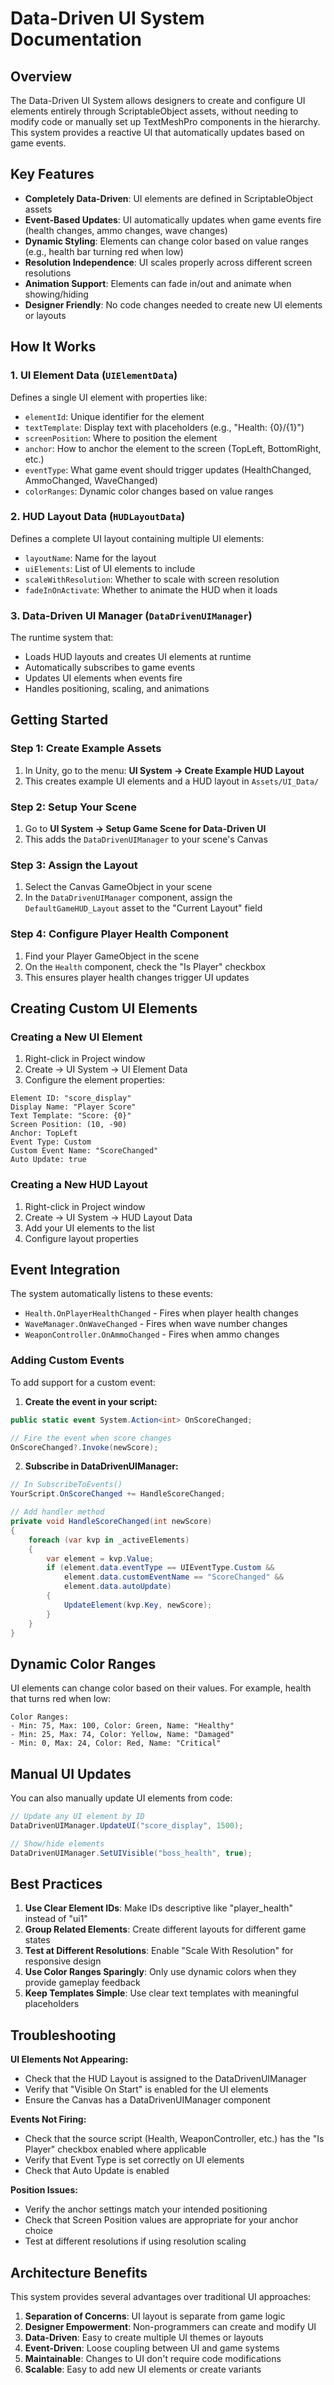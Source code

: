 # Data-Driven UI System Documentation

## Overview

The Data-Driven UI System allows designers to create and configure UI elements entirely through ScriptableObject assets, without needing to modify code or manually set up TextMeshPro components in the hierarchy. This system provides a reactive UI that automatically updates based on game events.

## Key Features

- **Completely Data-Driven**: UI elements are defined in ScriptableObject assets
- **Event-Based Updates**: UI automatically updates when game events fire (health changes, ammo changes, wave changes)
- **Dynamic Styling**: Elements can change color based on value ranges (e.g., health bar turning red when low)
- **Resolution Independence**: UI scales properly across different screen resolutions
- **Animation Support**: Elements can fade in/out and animate when showing/hiding
- **Designer Friendly**: No code changes needed to create new UI elements or layouts

## How It Works

### 1. UI Element Data (`UIElementData`)
Defines a single UI element with properties like:
- `elementId`: Unique identifier for the element
- `textTemplate`: Display text with placeholders (e.g., "Health: {0}/{1}")
- `screenPosition`: Where to position the element
- `anchor`: How to anchor the element to the screen (TopLeft, BottomRight, etc.)
- `eventType`: What game event should trigger updates (HealthChanged, AmmoChanged, WaveChanged)
- `colorRanges`: Dynamic color changes based on value ranges

### 2. HUD Layout Data (`HUDLayoutData`)
Defines a complete UI layout containing multiple UI elements:
- `layoutName`: Name for the layout
- `uiElements`: List of UI elements to include
- `scaleWithResolution`: Whether to scale with screen resolution
- `fadeInOnActivate`: Whether to animate the HUD when it loads

### 3. Data-Driven UI Manager (`DataDrivenUIManager`)
The runtime system that:
- Loads HUD layouts and creates UI elements at runtime
- Automatically subscribes to game events
- Updates UI elements when events fire
- Handles positioning, scaling, and animations

## Getting Started

### Step 1: Create Example Assets
1. In Unity, go to the menu: **UI System → Create Example HUD Layout**
2. This creates example UI elements and a HUD layout in `Assets/UI_Data/`

### Step 2: Setup Your Scene
1. Go to **UI System → Setup Game Scene for Data-Driven UI**
2. This adds the `DataDrivenUIManager` to your scene's Canvas

### Step 3: Assign the Layout
1. Select the Canvas GameObject in your scene
2. In the `DataDrivenUIManager` component, assign the `DefaultGameHUD_Layout` asset to the "Current Layout" field

### Step 4: Configure Player Health Component
1. Find your Player GameObject in the scene
2. On the `Health` component, check the "Is Player" checkbox
3. This ensures player health changes trigger UI updates

## Creating Custom UI Elements

### Creating a New UI Element
1. Right-click in Project window
2. Create → UI System → UI Element Data
3. Configure the element properties:

```
Element ID: "score_display"
Display Name: "Player Score"
Text Template: "Score: {0}"
Screen Position: (10, -90)
Anchor: TopLeft
Event Type: Custom
Custom Event Name: "ScoreChanged"
Auto Update: true
```

### Creating a New HUD Layout
1. Right-click in Project window
2. Create → UI System → HUD Layout Data
3. Add your UI elements to the list
4. Configure layout properties

## Event Integration

The system automatically listens to these events:
- `Health.OnPlayerHealthChanged` - Fires when player health changes
- `WaveManager.OnWaveChanged` - Fires when wave number changes
- `WeaponController.OnAmmoChanged` - Fires when ammo changes

### Adding Custom Events
To add support for a custom event:

1. **Create the event in your script:**
```csharp
public static event System.Action<int> OnScoreChanged;

// Fire the event when score changes
OnScoreChanged?.Invoke(newScore);
```

2. **Subscribe in DataDrivenUIManager:**
```csharp
// In SubscribeToEvents()
YourScript.OnScoreChanged += HandleScoreChanged;

// Add handler method
private void HandleScoreChanged(int newScore)
{
    foreach (var kvp in _activeElements)
    {
        var element = kvp.Value;
        if (element.data.eventType == UIEventType.Custom && 
            element.data.customEventName == "ScoreChanged" && 
            element.data.autoUpdate)
        {
            UpdateElement(kvp.Key, newScore);
        }
    }
}
```

## Dynamic Color Ranges

UI elements can change color based on their values. For example, health that turns red when low:

```
Color Ranges:
- Min: 75, Max: 100, Color: Green, Name: "Healthy"
- Min: 25, Max: 74, Color: Yellow, Name: "Damaged"  
- Min: 0, Max: 24, Color: Red, Name: "Critical"
```

## Manual UI Updates

You can also manually update UI elements from code:

```csharp
// Update any UI element by ID
DataDrivenUIManager.UpdateUI("score_display", 1500);

// Show/hide elements
DataDrivenUIManager.SetUIVisible("boss_health", true);
```

## Best Practices

1. **Use Clear Element IDs**: Make IDs descriptive like "player_health" instead of "ui1"
2. **Group Related Elements**: Create different layouts for different game states
3. **Test at Different Resolutions**: Enable "Scale With Resolution" for responsive design
4. **Use Color Ranges Sparingly**: Only use dynamic colors when they provide gameplay feedback
5. **Keep Templates Simple**: Use clear text templates with meaningful placeholders

## Troubleshooting

**UI Elements Not Appearing:**
- Check that the HUD Layout is assigned to the DataDrivenUIManager
- Verify that "Visible On Start" is enabled for the UI elements
- Ensure the Canvas has a DataDrivenUIManager component

**Events Not Firing:**
- Check that the source script (Health, WeaponController, etc.) has the "Is Player" checkbox enabled where applicable
- Verify that Event Type is set correctly on UI elements
- Check that Auto Update is enabled

**Position Issues:**
- Verify the anchor settings match your intended positioning
- Check that Screen Position values are appropriate for your anchor choice
- Test at different resolutions if using resolution scaling

## Architecture Benefits

This system provides several advantages over traditional UI approaches:

1. **Separation of Concerns**: UI layout is separate from game logic
2. **Designer Empowerment**: Non-programmers can create and modify UI
3. **Data-Driven**: Easy to create multiple UI themes or layouts
4. **Event-Driven**: Loose coupling between UI and game systems
5. **Maintainable**: Changes to UI don't require code modifications
6. **Scalable**: Easy to add new UI elements or create variants
